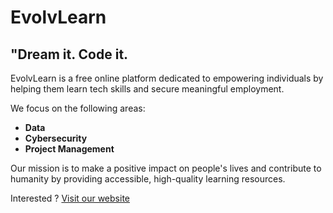 # EvolvLearn
## "Dream it. Code it. 

EvolvLearn is a free online platform dedicated to empowering individuals by helping them learn tech skills and secure meaningful employment.

We focus on the following areas:

- **Data**
- **Cybersecurity**
- **Project Management**
  
Our mission is to make a positive impact on people's lives and contribute to humanity by providing accessible, high-quality learning resources.

Interested ?  [Visit our website](https://example.com)

